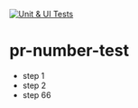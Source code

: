 [![Unit & UI Tests](https://github.com/altescape/pr-number-test/actions/workflows/push_to_master.yml/badge.svg)](https://github.com/altescape/pr-number-test/actions/workflows/push_to_master.yml)

# pr-number-test

- step 1
- step 2
- step 66
